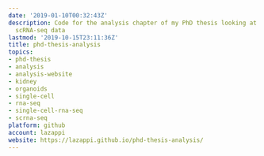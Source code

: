 ```yaml
---
date: '2019-01-10T00:32:43Z'
description: Code for the analysis chapter of my PhD thesis looking at kidney organoid
  scRNA-seq data
lastmod: '2019-10-15T23:11:36Z'
title: phd-thesis-analysis
topics:
- phd-thesis
- analysis
- analysis-website
- kidney
- organoids
- single-cell
- rna-seq
- single-cell-rna-seq
- scrna-seq
platform: github
account: lazappi
website: https://lazappi.github.io/phd-thesis-analysis/
---
```



